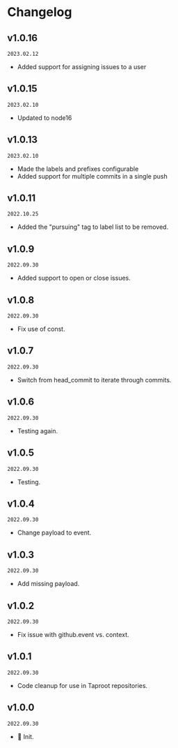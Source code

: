 # Changelog

## v1.0.16

`2023.02.12`

- Added support for assigning issues to a user

## v1.0.15

`2023.02.10`

- Updated to node16

## v1.0.13

`2023.02.10`

- Made the labels and prefixes configurable
- Added support for multiple commits in a single push

## v1.0.11

`2022.10.25`

- Added the "pursuing" tag to label list to be removed.

## v1.0.9

`2022.09.30`

- Added support to open or close issues.

## v1.0.8

`2022.09.30`

- Fix use of const.

## v1.0.7

`2022.09.30`

- Switch from head_commit to iterate through commits.

## v1.0.6

`2022.09.30`

- Testing again.

## v1.0.5

`2022.09.30`

- Testing.

## v1.0.4

`2022.09.30`

- Change payload to event.

## v1.0.3

`2022.09.30`

- Add missing payload.

## v1.0.2

`2022.09.30`

- Fix issue with github.event vs. context.

## v1.0.1

`2022.09.30`

- Code cleanup for use in Taproot repositories.

## v1.0.0

`2022.09.30`

- 🎉 Init.
